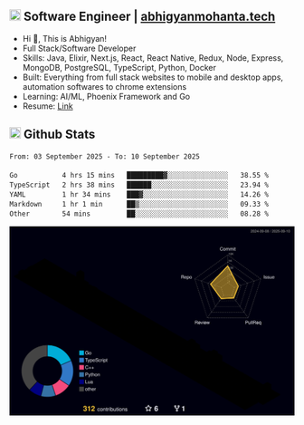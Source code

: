 ## <img src="https://media.giphy.com/media/v1.Y2lkPTc5MGI3NjExNjBuMTFuMDMxcjR0OXp2Zjk5Z3A2ajkzYWpiaDFmdWJhZzY2anM1MCZlcD12MV9naWZzX3NlYXJjaCZjdD1n/UcK7JalnjCz0k/giphy.gif" width="20" height="20" /> Software Engineer | [abhigyanmohanta.tech](https://abhigyanmohanta.tech)


- Hi 👋, This is Abhigyan!
- Full Stack/Software Developer
- Skills: Java, Elixir, Next.js, React, React Native, Redux, Node, Express, MongoDB, PostgreSQL, TypeScript, Python, Docker
- Built: Everything from full stack websites to mobile and desktop apps, automation softwares to chrome extensions
- Learning: AI/ML, Phoenix Framework and Go
- Resume: [Link](https://abhigyan-mohanta.github.io/resume/)


## <img src="https://media.giphy.com/media/v1.Y2lkPTc5MGI3NjExOTVzbjE3Z3F6bDhrNGtzYWpiODJkeTRhcHRqN3MwaGV2cTZ3ajR3eCZlcD12MV9naWZzX3NlYXJjaCZjdD1n/o0vwzuFwCGAFO/giphy.gif" width="20" height="20" /> Github Stats
<!--START_SECTION:waka-->

```txt
From: 03 September 2025 - To: 10 September 2025

Go           4 hrs 15 mins   █████████▓░░░░░░░░░░░░░░░   38.55 %
TypeScript   2 hrs 38 mins   ██████░░░░░░░░░░░░░░░░░░░   23.94 %
YAML         1 hr 34 mins    ███▓░░░░░░░░░░░░░░░░░░░░░   14.26 %
Markdown     1 hr 1 min      ██▒░░░░░░░░░░░░░░░░░░░░░░   09.33 %
Other        54 mins         ██░░░░░░░░░░░░░░░░░░░░░░░   08.28 %
```

<!--END_SECTION:waka-->
![](./profile-3d-contrib/profile-night-rainbow.svg)
